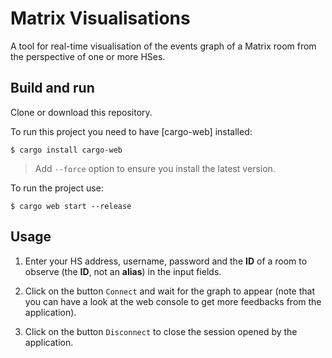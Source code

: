 # Matrix Visualisations

A tool for real-time visualisation of the events graph of a Matrix room from
the perspective of one or more HSes.

## Build and run

Clone or download this repository.

To run this project you need to have [cargo-web] installed:

    $ cargo install cargo-web

> Add `--force` option to ensure you install the latest version.

To run the project use:

    $ cargo web start --release

## Usage

1. Enter your HS address, username, password and the **ID** of a room to
observe (the **ID**, not an **alias**) in the input fields.

2. Click on the button `Connect` and wait for the graph to appear (note that
you can have a look at the web console to get more feedbacks from the
application).

3. Click on the button `Disconnect` to close the session opened by the
application.
